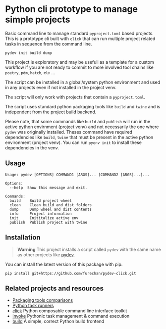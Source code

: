 # Python cli prototype to manage simple projects 

Basic command line to manage standard `pyproject.toml` based projects.
This is a prototype cli built with `click` that can run multiple project
related tasks in sequence from the command line.

```console
pydev init build dump
```

This project is exploratory and may be usefull as a template for a custom workflow
if you are not ready to commit to more involved tool chains
like `poetry`, `pdm`, `hatch`, etc ...

The script can be installed in a global/system python environment and
used in any projects even if not installed in the project venv.

The script will only work with projects that contain a `pyproject.toml`.

The script uses standard python packaging tools like `build` and `twine` and
is independent from the project build backend.

Please note, that some commands like `build` and `publish`
will run in the active python envirnment (project venv)
and not necessarily the one where `pydev` was originally installed.
Theses command have required dependencies like `build`, `twine`
that must be present in the active python environment (project venv).
You can run `pyenv init` to install these dependencies in the venv.


## Usage


```console
Usage: pydev [OPTIONS] COMMAND1 [ARGS]... [COMMAND2 [ARGS]...]...

Options:
  --help  Show this message and exit.

Commands:
  build    Build project wheel
  clean    Clean build and dist folders
  dump     Dump wheel and dist contents
  info     Project information
  init     Inititalize active env
  publish  Publish project with twine
```


## Installation

> **Warning**
This project installs a script called `pydev`
with the same name as other projects like
[pydev](https://pypi.org/project/pydev/).

You can install the latest version of this package with pip.

```console
pip install git+https://github.com/furechan/pydev-click.git
```

## Related projects and resources

- [Packaging tools comparisons](https://sinoroc.gitlab.io/kb/python/packaging_tools_comparisons.html)
- [Python task runners](https://sinoroc.gitlab.io/kb/python/task_runners.html)
- [click](https://click.palletsprojects.com/) Python composable command line interface toolkit
- [invoke](https://www.pyinvoke.org/) Pythonic task management & command execution
- [build](https://github.com/pypa/build) A simple, correct Python build frontend
